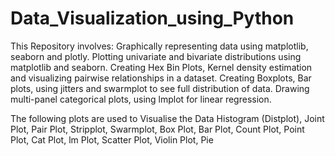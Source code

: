 # Data_Visualization_using_Python
This Repository involves:  Graphically representing data using matplotlib, seaborn and plotly.
Plotting univariate and bivariate distributions using matplotlib and seaborn. 
Creating Hex Bin Plots, Kernel density estimation and visualizing pairwise relationships in a dataset.
Creating Boxplots, Bar plots, using jitters and swarmplot to see full distribution of data.
Drawing multi-panel categorical plots, using lmplot for linear regression.

The following plots are used to Visualise the Data
Histogram (Distplot), 
Joint Plot,
Pair Plot,
Stripplot,
Swarmplot,
Box Plot,
Bar Plot,
Count Plot,
Point Plot,
Cat Plot,
lm Plot,
Scatter Plot,
Violin Plot,
Pie 
